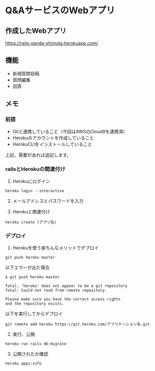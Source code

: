 # Q&AサービスのWebアプリ

## 作成したWebアプリ
https://rails-qanda-shimuta.herokuapp.com/

## 機能

- 新規質問投稿
- 質問編集
- 回答

## メモ

### 前提

- Gitと連携していること（今回はAWSのCloud9を連携済）
- Herokuのアカウントを作成していること
- HerokuCLIをインストールしていること

上記、需要があれば追記します。

### railsとHerokuの関連付け

1. Herokuにログイン
```
heroku login --interactive
```

2. メールアドレスとパスワードを入力

3. Herokuと関連付け
```
heroku create (アプリ名)
```

### デプロイ

1. Herokuを使う楽ちんなメリットでデプロイ
```
git push heroku master
```

以下エラーが出た場合
```
$ git push heroku master

fatal: 'heroku' does not appear to be a git repository
fatal: Could not read from remote repository.

Please make sure you have the correct access rights
and the repository exists.
```

以下を実行してからデプロイ
```
git remote add heroku https://git.heroku.com/アプリケーション名.git
```

2. 実行、公開
```
heroku run rails db:migrate
```

3. 公開されたか確認
```
heroku apps:info
```